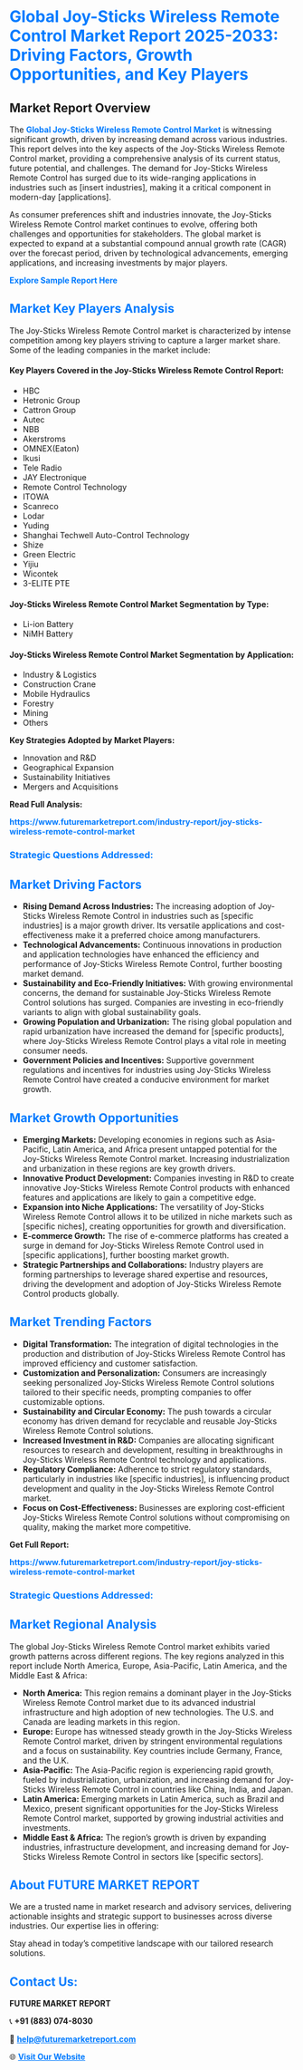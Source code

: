 <h1 style="color: #007BFF;">Global Joy-Sticks Wireless Remote Control Market Report 2025-2033: Driving Factors, Growth Opportunities, and Key Players</h1>

<section id="overview">
<h2>Market Report Overview</h2>
<p>The <a href="https://www.futuremarketreport.com/industry-report/joy-sticks-wireless-remote-control-market" style="color: #007BFF; text-decoration: none;"><strong>Global Joy-Sticks Wireless Remote Control Market</strong></a> is witnessing significant growth, driven by increasing demand across various industries. This report delves into the key aspects of the Joy-Sticks Wireless Remote Control market, providing a comprehensive analysis of its current status, future potential, and challenges. The demand for Joy-Sticks Wireless Remote Control has surged due to its wide-ranging applications in industries such as [insert industries], making it a critical component in modern-day [applications].</p>
<p>As consumer preferences shift and industries innovate, the Joy-Sticks Wireless Remote Control market continues to evolve, offering both challenges and opportunities for stakeholders. The global market is expected to expand at a substantial compound annual growth rate (CAGR) over the forecast period, driven by technological advancements, emerging applications, and increasing investments by major players.</p>
</section>

<section id="overview">
<p><a href="https://www.futuremarketreport.com/request-sample/reportId=40597" style="color: #007BFF; text-decoration: none;"><strong>Explore Sample Report Here</strong></a></p>
</section>

<section id="key-players">
<h2 style="color: #007BFF;">Market Key Players Analysis</h2>
<p>The Joy-Sticks Wireless Remote Control market is characterized by intense competition among key players striving to capture a larger market share. Some of the leading companies in the market include:</p>
<h4>Key Players Covered in the Joy-Sticks Wireless Remote Control Report:</h4>
<ul><li>HBC</li><li>Hetronic Group</li><li>Cattron Group</li><li>Autec</li><li>NBB</li><li>Akerstroms</li><li>OMNEX(Eaton)</li><li>Ikusi</li><li>Tele Radio</li><li>JAY Electronique</li><li>Remote Control Technology</li><li>ITOWA</li><li>Scanreco</li><li>Lodar</li><li>Yuding</li><li>Shanghai Techwell Auto-Control Technology</li><li>Shize</li><li>Green Electric</li><li>Yijiu</li><li>Wicontek</li><li>3-ELITE PTE</li></ul>
<h4>Joy-Sticks Wireless Remote Control Market Segmentation by Type:</h4>
<ul><li>Li-ion Battery</li><li>NiMH Battery</li></ul>

<h4>Joy-Sticks Wireless Remote Control Market Segmentation by Application:</h4>
<ul><li>Industry &amp; Logistics</li><li>Construction Crane</li><li>Mobile Hydraulics</li><li>Forestry</li><li>Mining</li><li>Others</li></ul>
<p><strong>Key Strategies Adopted by Market Players:</strong></p>
<ul>
<li>Innovation and R&D</li>
<li>Geographical Expansion</li>
<li>Sustainability Initiatives</li>
<li>Mergers and Acquisitions</li>
</ul>
</section>

<section>
<p><strong>Read Full Analysis: </strong></p><a href="https://www.futuremarketreport.com/industry-report/joy-sticks-wireless-remote-control-market" style="color: #007BFF; text-decoration: none;"><strong>https://www.futuremarketreport.com/industry-report/joy-sticks-wireless-remote-control-market</strong></a>
<h3 style="color: #007BFF;">Strategic Questions Addressed:</h3>
</section>

<section id="driving-factors">
<h2 style="color: #007BFF;">Market Driving Factors</h2>
<ul>
<li><strong>Rising Demand Across Industries:</strong> The increasing adoption of Joy-Sticks Wireless Remote Control in industries such as [specific industries] is a major growth driver. Its versatile applications and cost-effectiveness make it a preferred choice among manufacturers.</li>
<li><strong>Technological Advancements:</strong> Continuous innovations in production and application technologies have enhanced the efficiency and performance of Joy-Sticks Wireless Remote Control, further boosting market demand.</li>
<li><strong>Sustainability and Eco-Friendly Initiatives:</strong> With growing environmental concerns, the demand for sustainable Joy-Sticks Wireless Remote Control solutions has surged. Companies are investing in eco-friendly variants to align with global sustainability goals.</li>
<li><strong>Growing Population and Urbanization:</strong> The rising global population and rapid urbanization have increased the demand for [specific products], where Joy-Sticks Wireless Remote Control plays a vital role in meeting consumer needs.</li>
<li><strong>Government Policies and Incentives:</strong> Supportive government regulations and incentives for industries using Joy-Sticks Wireless Remote Control have created a conducive environment for market growth.</li>
</ul>
</section>

<section id="growth-opportunities">
<h2 style="color: #007BFF;">Market Growth Opportunities</h2>
<ul>
<li><strong>Emerging Markets:</strong> Developing economies in regions such as Asia-Pacific, Latin America, and Africa present untapped potential for the Joy-Sticks Wireless Remote Control market. Increasing industrialization and urbanization in these regions are key growth drivers.</li>
<li><strong>Innovative Product Development:</strong> Companies investing in R&D to create innovative Joy-Sticks Wireless Remote Control products with enhanced features and applications are likely to gain a competitive edge.</li>
<li><strong>Expansion into Niche Applications:</strong> The versatility of Joy-Sticks Wireless Remote Control allows it to be utilized in niche markets such as [specific niches], creating opportunities for growth and diversification.</li>
<li><strong>E-commerce Growth:</strong> The rise of e-commerce platforms has created a surge in demand for Joy-Sticks Wireless Remote Control used in [specific applications], further boosting market growth.</li>
<li><strong>Strategic Partnerships and Collaborations:</strong> Industry players are forming partnerships to leverage shared expertise and resources, driving the development and adoption of Joy-Sticks Wireless Remote Control products globally.</li>
</ul>
</section>

<section id="trending-factors">
<h2 style="color: #007BFF;">Market Trending Factors</h2>
<ul>
<li><strong>Digital Transformation:</strong> The integration of digital technologies in the production and distribution of Joy-Sticks Wireless Remote Control has improved efficiency and customer satisfaction.</li>
<li><strong>Customization and Personalization:</strong> Consumers are increasingly seeking personalized Joy-Sticks Wireless Remote Control solutions tailored to their specific needs, prompting companies to offer customizable options.</li>
<li><strong>Sustainability and Circular Economy:</strong> The push towards a circular economy has driven demand for recyclable and reusable Joy-Sticks Wireless Remote Control solutions.</li>
<li><strong>Increased Investment in R&D:</strong> Companies are allocating significant resources to research and development, resulting in breakthroughs in Joy-Sticks Wireless Remote Control technology and applications.</li>
<li><strong>Regulatory Compliance:</strong> Adherence to strict regulatory standards, particularly in industries like [specific industries], is influencing product development and quality in the Joy-Sticks Wireless Remote Control market.</li>
<li><strong>Focus on Cost-Effectiveness:</strong> Businesses are exploring cost-efficient Joy-Sticks Wireless Remote Control solutions without compromising on quality, making the market more competitive.</li>
</ul>
</section>

<section>
<p><strong>Get Full Report: </strong></p><a href="https://www.futuremarketreport.com/industry-report/joy-sticks-wireless-remote-control-market" style="color: #007BFF; text-decoration: none;"><strong>https://www.futuremarketreport.com/industry-report/joy-sticks-wireless-remote-control-market</strong></a>
<h3 style="color: #007BFF;">Strategic Questions Addressed:</h3>
</section>


<section id="regional-analysis">
<h2 style="color: #007BFF;">Market Regional Analysis</h2>
<p>The global Joy-Sticks Wireless Remote Control market exhibits varied growth patterns across different regions. The key regions analyzed in this report include North America, Europe, Asia-Pacific, Latin America, and the Middle East & Africa:</p>
<ul>
<li><strong>North America:</strong> This region remains a dominant player in the Joy-Sticks Wireless Remote Control market due to its advanced industrial infrastructure and high adoption of new technologies. The U.S. and Canada are leading markets in this region.</li>
<li><strong>Europe:</strong> Europe has witnessed steady growth in the Joy-Sticks Wireless Remote Control market, driven by stringent environmental regulations and a focus on sustainability. Key countries include Germany, France, and the U.K.</li>
<li><strong>Asia-Pacific:</strong> The Asia-Pacific region is experiencing rapid growth, fueled by industrialization, urbanization, and increasing demand for Joy-Sticks Wireless Remote Control in countries like China, India, and Japan.</li>
<li><strong>Latin America:</strong> Emerging markets in Latin America, such as Brazil and Mexico, present significant opportunities for the Joy-Sticks Wireless Remote Control market, supported by growing industrial activities and investments.</li>
<li><strong>Middle East & Africa:</strong> The region’s growth is driven by expanding industries, infrastructure development, and increasing demand for Joy-Sticks Wireless Remote Control in sectors like [specific sectors].</li>
</ul>
</section>

<footer>
<h2 style="color: #007BFF;">About FUTURE MARKET REPORT</h2>
<p>We are a trusted name in market research and advisory services, delivering actionable insights and strategic support to businesses across diverse industries. Our expertise lies in offering:</p>

<p>Stay ahead in today’s competitive landscape with our tailored research solutions.</p>

<h2 style="color: #007BFF;">Contact Us:</h2>
<p><strong>FUTURE MARKET REPORT</strong></p>
<p>📞 <strong>+91 (883) 074-8030</strong></p>
<p>📧 <strong><a href="mailto:help@futuremarketreport.com" style="color: #007BFF;">help@futuremarketreport.com</a></strong></p>
<p>🌐 <strong><a href="https://www.futuremarketreport.com/" style="color: #007BFF;">Visit Our Website</a></strong></p>
</footer>